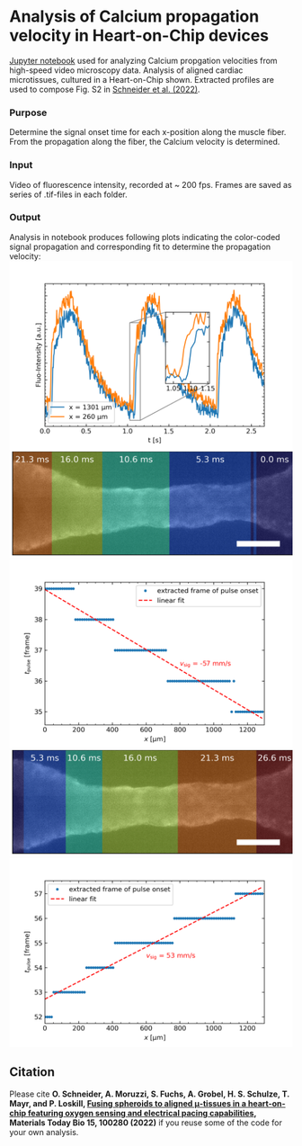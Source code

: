 # Analysis of Calcium propagation velocity in Heart-on-Chip devices

[Jupyter notebook](ca_analysis.ipynb) used for analyzing Calcium propgation velocities from high-speed video microscopy data. Analysis of aligned cardiac microtissues, cultured in a Heart-on-Chip shown.
Extracted profiles are used to compose Fig. S2 in [Schneider et al. (2022)](https://doi.org/10.1016/j.mtbio.2022.100280).

### Purpose
Determine the signal onset time for each x-position along the muscle fiber. From the propagation along the fiber, the Calcium velocity is determined.

### Input
Video of fluorescence intensity, recorded at ~ 200 fps. Frames are saved as series of .tif-files in each folder.

### Output
Analysis in notebook produces following plots indicating the color-coded signal propagation and corresponding fit to determine the propagation velocity:
![raw_signalcomparison](/figs/raw_signalcomparison.png)
![pospol_propagation](/figs/pospol_propagation.png)
![pospol_fit](/figs/pospol_fit.png)
![negpol_propagation](/figs/negpol_propagation.png)
![negpol_fit](/figs/negpol_fit.png)


## Citation
Please cite **O. Schneider, A. Moruzzi, S. Fuchs, A. Grobel, H. S. Schulze, T. Mayr, and P. Loskill, [Fusing spheroids to aligned μ-tissues in a heart-on-chip featuring oxygen sensing and electrical pacing capabilities](https://doi.org/10.1016/j.mtbio.2022.100280), Materials Today Bio 15, 100280 (2022)** if you reuse some of the code for your own analysis.